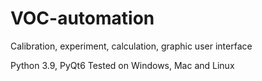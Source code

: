# VOC-automation
Calibration, experiment, calculation, graphic user interface


Python 3.9, PyQt6
Tested on Windows, Mac and Linux
